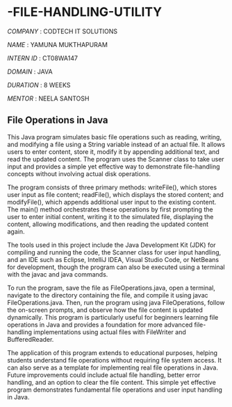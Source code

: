 # -FILE-HANDLING-UTILITY

*COMPANY* : CODTECH IT SOLUTIONS

*NAME* : YAMUNA MUKTHAPURAM

*INTERN ID* : CT08WA147

*DOMAIN* : JAVA

*DURATION* : 8 WEEKS

*MENTOR* : NEELA SANTOSH

## File Operations in Java

This Java program simulates basic file operations such as reading, writing, and modifying a file using a String variable instead of an actual file. It allows users to enter content, store it, modify it by appending additional text, and read the updated content. The program uses the Scanner class to take user input and provides a simple yet effective way to demonstrate file-handling concepts without involving actual disk operations.

The program consists of three primary methods: writeFile(), which stores user input as file content; readFile(), which displays the stored content; and modifyFile(), which appends additional user input to the existing content. The main() method orchestrates these operations by first prompting the user to enter initial content, writing it to the simulated file, displaying the content, allowing modifications, and then reading the updated content again.

The tools used in this project include the Java Development Kit (JDK) for compiling and running the code, the Scanner class for user input handling, and an IDE such as Eclipse, IntelliJ IDEA, Visual Studio Code, or NetBeans for development, though the program can also be executed using a terminal with the javac and java commands.

To run the program, save the file as FileOperations.java, open a terminal, navigate to the directory containing the file, and compile it using javac FileOperations.java. Then, run the program using java FileOperations, follow the on-screen prompts, and observe how the file content is updated dynamically. This program is particularly useful for beginners learning file operations in Java and provides a foundation for more advanced file-handling implementations using actual files with FileWriter and BufferedReader.

The application of this program extends to educational purposes, helping students understand file operations without requiring file system access. It can also serve as a template for implementing real file operations in Java. Future improvements could include actual file handling, better error handling, and an option to clear the file content. This simple yet effective program demonstrates fundamental file operations and user input handling in Java.
